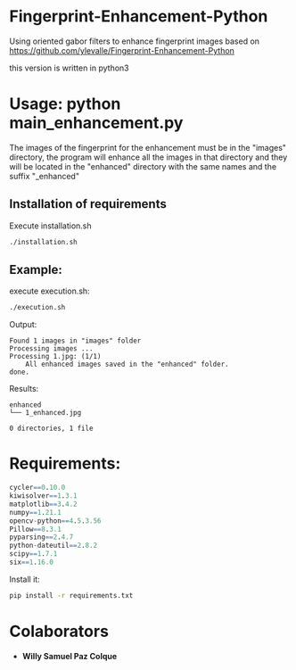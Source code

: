 # Fingerprint-Enhancement-Python

Using oriented gabor filters to enhance fingerprint images based on https://github.com/ylevalle/Fingerprint-Enhancement-Python

this version is written in python3

# Usage: python main_enhancement.py

The images of the fingerprint for the enhancement must be in the "images" directory, the program will enhance all the images in that directory and they will be located in the "enhanced" directory with the same names and the suffix "_enhanced"

## Installation of requirements

Execute installation.sh
```bash
./installation.sh
```

## Example:

execute execution.sh:
```bash
./execution.sh
```
Output:
```
Found 1 images in "images" folder
Processing images ...
Processing 1.jpg: (1/1)
	All enhanced images saved in the "enhanced" folder.
done.
```
Results:
```
enhanced
└── 1_enhanced.jpg

0 directories, 1 file
```


# Requirements:
```r
cycler==0.10.0
kiwisolver==1.3.1
matplotlib==3.4.2
numpy==1.21.1
opencv-python==4.5.3.56
Pillow==8.3.1
pyparsing==2.4.7
python-dateutil==2.8.2
scipy==1.7.1
six==1.16.0
```
Install it:
```sh
pip install -r requirements.txt
```
# Colaborators
* **Willy Samuel Paz Colque**